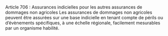 Article 706 : Assurances indicielles pour les autres assurances de dommages non agricoles
Les assurances de dommages non agricoles peuvent être assurées sur une base indicielle en tenant compte de périls ou d’évènements spécifiques, à une échelle régionale, facilement mesurables par un organisme habilité.